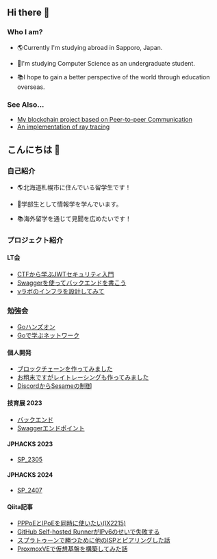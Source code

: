 ## Hi there 👋

### Who I am?

 - 🌎Currently I'm studying abroad in Sapporo, Japan.

 - 🌱I'm studying Computer Science as an undergraduate student. 

 - 📚I hope to gain a better perspective of the world through education overseas.

### See Also...

 - [My blockchain project based on Peer-to-peer Communication](https://github.com/FRESH-SHIN/P2PBlockchain)
 - [An implementation of ray tracing](https://github.com/FRESH-SHIN/RayTracing)

## こんにちは 👋

### 自己紹介

 - 🌎北海道札幌市に住んでいる留学生です！

 - 🌱学部生として情報学を学んでいます。

 - 📚海外留学を通じて見聞を広めたいです！

### プロジェクト紹介

#### LT会
 - [CTFから学ぶJWTセキュリティ入門](https://docs.google.com/presentation/d/1itwvXrY8SFh2HJgLfylXFbT_h7fxnJLndXshRD70u0k/edit?usp=sharing)
 - [Swaggerを使ってバックエンドを書こう](https://docs.google.com/presentation/d/1eXipLdID5R0AhAQ2KLQNvCTL6c9ifEs50Z9pvmXKTwI/edit?usp=sharing)
 - [νラボのインフラを設計してみて](https://docs.google.com/presentation/d/1dZVGcYBQG7ZVCUMTDtwmJDEnpDMmIqmQfepPsVMpRj4/edit?usp=sharing)
### 勉強会
 - [Goハンズオン](https://docs.google.com/presentation/d/1sCqizmZ2iKSC1JjV7mHJDspymdp7T4JGmRsQC0Fz1JI/edit?usp=sharing)
 - [Goで学ぶネットワーク](https://docs.google.com/presentation/d/1x0SZAG9Wd77Hx-8RJMtkqE_ixppp9cX-tNK_EzP0LzU/edit?usp=sharing)
#### 個人開発
 - [ブロックチェーンを作ってみました](https://github.com/FRESH-SHIN/P2PBlockchain)
 - [お粗末ですがレイトレーシングも作ってみました](https://github.com/FRESH-SHIN/RayTracing)
 - [DiscordからSesameの制御](https://github.com/FRESH-SHIN/DiscordSesameBot)
#### 技育展 2023
 - [バックエンド](https://github.com/kattakke/backend)
 - [Swaggerエンドポイント](https://github.com/kattakke/backend)
#### JPHACKS 2023
 - [SP_2305](https://github.com/jphacks/SP_2305)
#### JPHACKS 2024
 - [SP_2407](https://github.com/jphacks/sp_2407)
#### Qiita記事
 - [PPPoEとIPoEを同時に使いたい(IX2215)](https://qiita.com/FRESH-SHIN/items/51368286d079b66a4c06)
 - [GitHub Self-hosted RunnerがIPv6のせいで失敗する](https://qiita.com/FRESH-SHIN/items/04b6ac741e586b23a8b3)
 - [スプラトゥーンで勝つために他のISPとピアリングした話](https://qiita.com/FRESH-SHIN/items/f5b26b9c4bfe491c0d0d)
 - [ProxmoxVEで仮想基盤を構築してみた話](https://qiita.com/FRESH-SHIN/items/c269a2efef9fb31c2f82)
<!--
**FRESH-SHIN/FRESH-SHIN** is a ✨ _special_ ✨ repository because its `README.md` (this file) appears on your GitHub profile.

Here are some ideas to get you started:

- 🔭 I’m currently working on ...
- 🌱 I’m currently learning ...
- 👯 I’m looking to collaborate on ...
- 🤔 I’m looking for help with ...
- 💬 Ask me about ...
- 📫 How to reach me: ...
- 😄 Pronouns: ...
- ⚡ Fun fact: ...
-->
